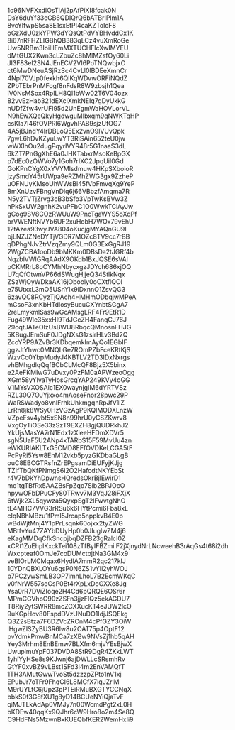 1o96NVFXxdIOsTIAj2pAfPiXI8fcak0N
DsY6duYf33cGB6QDIQrQ6bATBrIPlm1A
8vcYlfwpS5sa8E1sxEtPI4caKZTolcF8
oGzXdU0zkYPW3dYQsQtPdVYBHvddCx1K
8i67nRFHZLIGBhQB383qLCz4vuXmRoGe
Uw5NRBm3IoilIlEmMXTUCHFlcXwIMYEU
dMtGUX2Kwn3cLZbuZc8hMlMZsfOy60Li
JI3F83eI2SN4JEnECV2VI6PoTNQwbjxO
ct6MwDNeuASjRzSc4CvLl0lBDEeXmnCr
4Npl70VJp0fexkh6QlKqWDvwORFiNQdZ
ZPbTEbrPnMFcgf8nFdsR8W9zbsjh1Qea
iV0NsMSox4RplLH8Ql1bWw02T6V04ozx
82vvEzHab321dEXciXmkNEIq7gDyUkkG
hUDfZfw4vrUFl95d2UnEgmWaHOVLorVL
N9hEwXQeQkyHgdwguMIbxqm9qNWKTqHP
csKIa7I46fOVPRl6WgvhPAB9sjzUfOG7
4A5jBJndY4IrDBLoQ5Ex2vnO9lVUvQpk
7gwL6hDvKZyuLwYT3RiSAin652teU0jw
wWXIhOu2dugPqyrIVYR48r5G1naaS3dL
6kZT7PnGgXhE6a0JHKTabxrMsoKeBpGX
p7dEc0zOWVo7y1Goh7rIXC2JpqUiI0Gd
GoKPnCYgX0xYVYMlsdmuw4HKpSXboioR
jzySmdY45rUWpa9eRZMhZWG3gx9ZzheP
uOFNUyKMsoUhWWsBi45fVbFmvqXg9YeP
8mXnUzvFBngVnDlq6j66VBbzfAmqma7R
N5y2TVTjZrvg3cB3bSfo3VpTwKsBVw3Z
hPkSxUW2gnhK2vuPFbC1O0WwkTClAyJw
gCog9SV8COzRWUuW9PncTgaWYS5oXqPf
brVWENftNVYb6UF2xuHobH7WOx79vEhU
12tAzea93wyJVA804oKucjgMYAQnGU9I
bjLNZJZNeDYTjVGDR7MOZc8TV9cc7rBB
qDPhgNJvZtrVzqZmy9QLm0G3ExGgRJ19
2WgZCBA1ooDb9bMKKm0DBsDa2tJGRf4b
NqzblVWIGRqAAdX9OKdb1BxJQSE6sVAI
pCKMRrL8oCYMhNbycxgzJDYch686xjOQ
U7qQfOtwnVP66dSWugHjjeQ34StlkNqx
ZSzWjOyWDkaAK16jObooly0oCXtflQOI
e75UtxxL3mO5USnYIx9iDxnnO1ZsvQG3
6zavQC8RCyzTjQAch4HMHmODbqjwMPeA
mCsoF3xnKbHTdlosyBucuCXYnbtSGgA7
2reLmykmlSas9wGcAMsgLRF4Fr9EtR1D
Fug49WIe35xxHI9TdJGcZH4FanqCJ76J
29oqtJATeOlzUsBWU8RbqcQMnosnFHJG
5KBugJEmSuF0JDgNXsG1zsirHLv3Bd2Q
ZcoYRP9AZvBr3KDbqemkImAyQo1EGbIF
ggzJtYhwc0MNQLGe7ROmPZbFceKRtKjS
WzvCc0YbpMudyJ4KBTLV2TD3IDxNxrgs
vhEMhgdlqQqfBCbCLMcQF8Bjz5X5binx
e2AeFKMIwG7uDvxy0PzFM0aAPWzeoOgg
XGm58yYIvaTyHosGrcqYAP249KVy4oGG
V1MYsVXOSAic1EX0waynjgIM6dYRTVSz
RZL30Q7OJYjxxo4mAoseFnor28pwc29P
WaRSWadyo8vnIFrhkUhkmgqnRpJfV1lZ
LrRn8jk8WSy0HzVGzAgP9KQlMODXLnzW
VZpeFsv4ybt5xSN8n99hrU0yCSZKwrv8
VxgOyTiOSe33zSzT9EXZH8gjQUDRkhJ2
YkUjsMasYA7rN1Edx1zXleeHFDmXDVr5
sgN5UaF5U2ANp4xTARbS15F59MvUu4zn
eWKURlAKLTxG5CMD8EFfOVDKeLCGA5tF
PcPyRi5Ysw8EhM12vkb5pyzGKDbaGLgB
ouC8EBCGTRsfnZrEPgsamDiEUFyjKJjg
TZIfTbQKfPNmgS6i2O2HafcdtNKYEbSt
r4V7bDkYhDpwnsHQredsOkrBjlEwirD1
mo1tgTBfRx5AAZBsFpZqo7Sib2BPJOcO
hpywOFbDPuCFy80TRwv7M3VqJ28iFXjX
6tWjk2XL5qywza5QyxpSgT2lFwvtgNhO
tE4MHC7VVG3rRSu6k6HYtPcmi6Fba8xL
cIqNBhMBzu1fPmI5Jrcap5nppkvB4E0p
wBdWjtMnj4Y1pPrLsqnk60ojxx2tyZWG
MBtfvYu47ZAYbDUyHp0b0JIuglwZM4j6
eKagMMDqCfkSncpjbqDZFB23gRalcI0Z
xCRt1ZuEhplKxckTei108zTfByIFBZmi
F2jXjnydNrLNcweehB3rAqGs4t68i2dh
Wxcpteaf0OmJe7coDUMctbjtNa3GM4x9
veBlOrLMCMqax6HydlA7mmR2qc217klJ
10YDnQBXLOYu6gsP0N6ZS1vYIi2yhWOJ
p7PC2ywSmLB3OP7imhLhoL7B2EcmWKqC
v0fNrW557soCsP0Bt4rXpLxDoGXXe8Jg
Ysa0rR7DViZIoqe2H4Cd6pQRQE6OSr6r
MPmCGVhoG90zZSFn3jjzFIQz5ekAGDU7
T8Riy2ytSWRR8mcZCXXucKT4eJUW2lcO
9uKGpHov80FspdDVzUNuDO1IdjJSQEkg
Q3Z2sBtza7F6DZVcZRCnM4cPfGZY3OiW
lHgwZlSZyBU3R6lw8u2OAT75p4OptF12
pvYdmkPmwBnMCa7zXBw9NVsZj1hb5qAH
Yey3Mrhm8EnBEmw7BLXfm6mjvYEsBjwX
UwuplmuYpF037DVDA8StR9DgR4ZKkLWT
1yhlYyHSe8s9KJwnj6ajDWLLcSRsmhRv
GtYF0xvBZ9vLBst1SFd3i4m2EnVAMQfT
1TH3AMutGwwTvoSt5dzzzpZPto1nV1xj
EPubJr7oTFr9FhqCI6L8MCfX7lqJZrlM
M9rUYLtC6jUpz3pPTEiRMuBXGTYCCNqX
bbkS0f3G8fXU1g8yD14BCUeNYiQjaTvF
qiMJTLkAdAp0VMJy7n00WcmdPgt2xL0H
bKDEw40qqKx9QJhr6cW9Hro8o2m4Se8Q
C9HdFNs5MzwnBxKUEQbfKER2WemHxIi9
